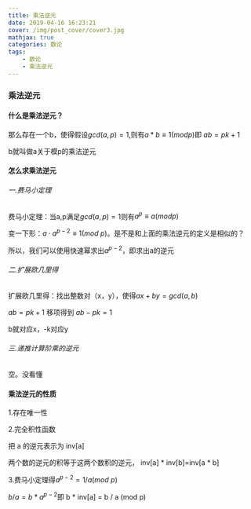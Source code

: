```yaml
---
title: 乘法逆元
date: 2019-04-16 16:23:21
cover: /img/post_cover/cover3.jpg
mathjax: true
categories: 数论
tags: 
    - 数论
    - 乘法逆元
---
```


### 乘法逆元

#### 什么是乘法逆元？

那么存在一个b，使得假设$gcd(a,p) = 1​$,则有$a*b ≡ 1 (mod p) ​$ 即  $ab=pk+1​$

b就叫做a关于模p的乘法逆元

#### 怎么求乘法逆元

###### 一.费马小定理

费马小定理：当a,p满足$gcd(a,p) = 1​$ 则有$a^p≡a(modp)​$

变一下形：$a⋅a ^{p-2}≡1(mod\ p)$。是不是和上面的乘法逆元的定义是相似的？

所以，我们可以使用快速幂求出$a^{p - 2}$，即求出a的逆元

###### 二.扩展欧几里得

扩展欧几里得：找出整数对（x，y），使得$ax+by = gcd(a,b)$

$ab=pk+1$ 移项得到 $ab-pk=1$ 

b就对应x，-k对应y

###### 三.递推计算阶乘的逆元

空。没看懂

#### 乘法逆元的性质

1.存在唯一性

2.完全积性函数

把 a 的逆元表示为 inv[a]

两个数的逆元的积等于这两个数积的逆元，  inv[a]  *  inv[b]=inv[a * b]

3.费马小定理得$a^{p-2} = 1/a(mod\ p)​$

$b/a = b * a^{p-2}​$ 即 b * inv[a] = b / a (mod p)




